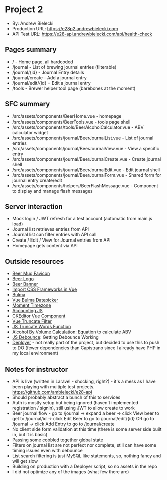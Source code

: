 # Project 2
+ By: Andrew Bielecki
+ Production URL: <https://e28p2.andrewbielecki.com>
+ API Test URL: <https://e28-api.andrewbielecki.com/api/health-check>

## Pages summary
* / - Home page, all hardcoded
* /journal - List of brewing journal entries (filterable)
* /journal/{id} - Journal Entry details
* /journal/create - Add a journal entry
* /journal/edit/{id} = Edit a journal entry
* /tools - Brewer helper tool page (barebones at the moment)

## SFC summary
* /src/assets/components/BeerHome.vue - homepage
* /src/assets/components/BeerTools.vue - tools page shell
* /src/assets/components/tools/BeerAlcoholCalculator.vue - ABV calculator widget
* /src/assets/components/journal/BeerJournalList.vue - List of journal entries
* /src/assets/components/journal/BeerJournalView.vue - View a specific entry
* /src/assets/components/journal/BeerJournalCreate.vue - Create journal shell
* /src/assets/components/journal/BeerJournalEdit.vue - Edit journal shell
* /src/assets/components/journal/BeerJournalForm.vue - Shared form for journal entry create/edit
* /src/assets/components/helpers/BeerFlashMessage.vue - Component to display and manage flash messages

## Server interaction
* Mock login / JWT refresh for a test account (automatic from main.js load)
* Journal list retrieves entries from API
* Journal list can filter entries with API call
* Create / Edit / View for Journal entries from API
* Homepage gets content via API

## Outside resources
* [Beer Mug Favicon](https://favicon.io/emoji-favicons/beer-mug/)
* [Beer Logo](http://pngimg.com/download/2383)
* [Beer Banner](https://commons.wikimedia.org/wiki/File:Beer_banner.jpg)
* [Import CSS Frameworks in Vue](https://alligator.io/vuejs/css-frameworks-vuejs/)
* [Bulma](https://bulma.io)
* [Vue Bulma Datepicker](https://github.com/vue-bulma/datepicker)
* [Moment Timezone](https://momentjs.com/timezone/)
* [Accounting JS](http://openexchangerates.github.io/accounting.js/)
* [CKEditor Vue Component](https://ckeditor.com/docs/ckeditor5/latest/builds/guides/integration/frameworks/vuejs.html)
* [Vue Truncate Filter](https://forum.vuejs.org/t/truncate-filter-with-html/50023)
* [JS Truncate Words Function](https://www.w3resource.com/javascript-exercises/javascript-string-exercise-24.php)
* [Alcohol By Volume Calculation](http://www.brewunited.com/abv_calculator.php): Equation to calculate ABV
* [JS Debounce](https://stackoverflow.com/questions/42199956/how-to-implement-debounce-in-vue2): Getting Debounce Working
* [Deployer](https://deployer.org/) - not really part of the project, but decided to use this to push to DO (fewer 
dependencies than Capistrano since I already have PHP in my local environment)

## Notes for instructor
* API is live (written in Laravel - shocking, right?) - it's a mess as I have been playing with multiple test
projects. <https://github.com/ambielecki/e28-api>
* Should probably abstract a bunch of this to services
* Auth is mostly setup but being ignored (haven't implemented registration / signin), still using JWT to allow create 
to work
* Beer journal flow - go to /journal -> expand a beer -> click View beer to get to /journal/id -> click Edit Beer to
go to /journal/edit/{id} OR go to /journal -> click Add Entry to go to /journal/create
* No client side form validation at this time (there is some server side built in, but it is basic)
* Passing some cobbled together global state
* Filters on journal list are not perfect nor complete, still can have some timing issues even with debounce
* List search filtering is just MySQL like statements, so, nothing fancy and will get slow
* Building on production with a Deployer script, so no assets in the repo
* I did not optimize any of the images (what few there are)